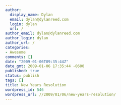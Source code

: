 ```yaml
---
author:
  display_name: Dylan
  email: dylan@dylanreed.com
  login: dylan
  url: /
author_email: dylan@dylanreed.com
author_login: dylan
author_url: /
categories:
- Awesome
comments: []
date: "2009-01-06T09:35:44Z"
date_gmt: 2009-01-06 17:35:44 -0600
published: true
status: publish
tags: []
title: New Years Resolution
wordpress_id: 546
wordpress_url: //2009/01/06/new-years-resolution/
---
```



